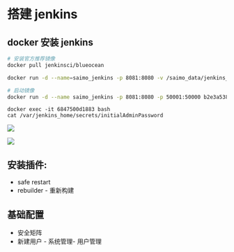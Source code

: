 
# 搭建 jenkins

## docker 安装 jenkins

```bash
# 安装官方推荐镜像
docker pull jenkinsci/blueocean

docker run -d --name=saimo_jenkins -p 8081:8080 -v /saimo_data/jenkins_home:/var/jenkins_home 60f81923d099

# 启动镜像
docker run -d --name saimo_jenkins -p 8081:8080 -p 50001:50000 b2e3a5384a86
```

```
docker exec -it 6847500d1883 bash
cat /var/jenkins_home/secrets/initialAdminPassword
```
![](https://cdn.jsdelivr.net/gh/easterfan/picgo/blingbling/2020/20200709101951.png)

![](https://cdn.jsdelivr.net/gh/easterfan/picgo/blingbling/2020/20200709143635.png)

## 安装插件:
- safe restart
- rebuilder - 重新构建



## 基础配置
- 安全矩阵
- 新建用户 - 系统管理- 用户管理
